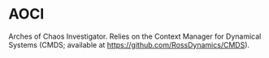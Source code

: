 # AOCI
Arches of Chaos Investigator. Relies on the Context Manager for Dynamical Systems (CMDS; available at https://github.com/RossDynamics/CMDS).
